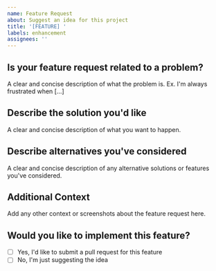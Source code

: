 ```yaml
---
name: Feature Request
about: Suggest an idea for this project
title: '[FEATURE] '
labels: enhancement
assignees: ''
---
```


## Is your feature request related to a problem?
A clear and concise description of what the problem is. Ex. I'm always frustrated when [...]

## Describe the solution you'd like
A clear and concise description of what you want to happen.

## Describe alternatives you've considered
A clear and concise description of any alternative solutions or features you've considered.

## Additional Context
Add any other context or screenshots about the feature request here.

## Would you like to implement this feature?
- [ ] Yes, I'd like to submit a pull request for this feature
- [ ] No, I'm just suggesting the idea
